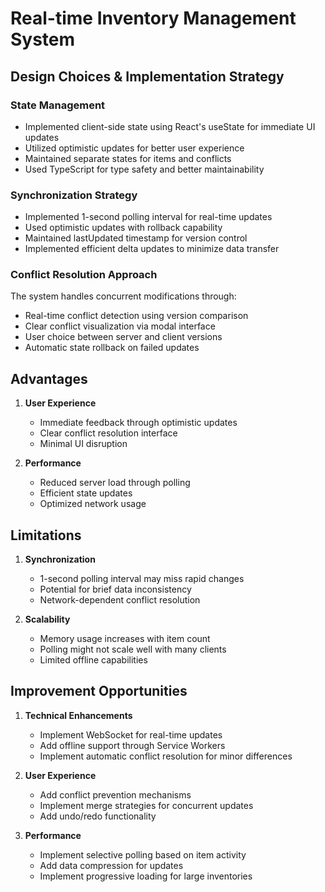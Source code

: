 # Real-time Inventory Management System

## Design Choices & Implementation Strategy

### State Management

- Implemented client-side state using React's useState for immediate UI updates
- Utilized optimistic updates for better user experience
- Maintained separate states for items and conflicts
- Used TypeScript for type safety and better maintainability

### Synchronization Strategy

- Implemented 1-second polling interval for real-time updates
- Used optimistic updates with rollback capability
- Maintained lastUpdated timestamp for version control
- Implemented efficient delta updates to minimize data transfer

### Conflict Resolution Approach

The system handles concurrent modifications through:

- Real-time conflict detection using version comparison
- Clear conflict visualization via modal interface
- User choice between server and client versions
- Automatic state rollback on failed updates

## Advantages

1. **User Experience**

   - Immediate feedback through optimistic updates
   - Clear conflict resolution interface
   - Minimal UI disruption

2. **Performance**
   - Reduced server load through polling
   - Efficient state updates
   - Optimized network usage

## Limitations

1. **Synchronization**

   - 1-second polling interval may miss rapid changes
   - Potential for brief data inconsistency
   - Network-dependent conflict resolution

2. **Scalability**
   - Memory usage increases with item count
   - Polling might not scale well with many clients
   - Limited offline capabilities

## Improvement Opportunities

1. **Technical Enhancements**

   - Implement WebSocket for real-time updates
   - Add offline support through Service Workers
   - Implement automatic conflict resolution for minor differences

2. **User Experience**

   - Add conflict prevention mechanisms
   - Implement merge strategies for concurrent updates
   - Add undo/redo functionality

3. **Performance**
   - Implement selective polling based on item activity
   - Add data compression for updates
   - Implement progressive loading for large inventories
